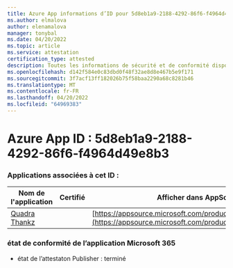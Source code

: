 ```yaml
---
title: Azure App informations d’ID pour 5d8eb1a9-2188-4292-86f6-f4964d49e8b3
ms.author: elmalova
author: elenamalova
manager: tonybal
ms.date: 04/20/2022
ms.topic: article
ms.service: attestation
certification_type: attested
description: Toutes les informations de sécurité et de conformité disponibles pour 5d8eb1a9-2188-4292-86f6-f4964d49e8b3.
ms.openlocfilehash: d142f584e0c83dbd0f48f32ae8d8e467b5e9f171
ms.sourcegitcommit: 3f7acf13ff182026b75f58baa2290a68c8281b46
ms.translationtype: MT
ms.contentlocale: fr-FR
ms.lasthandoff: 04/20/2022
ms.locfileid: "64969383"
---
```

# <a name="azure-app-id-5d8eb1a9-2188-4292-86f6-f4964d49e8b3"></a>Azure App ID : 5d8eb1a9-2188-4292-86f6-f4964d49e8b3


### <a name="apps-associated-with-this-id"></a>Applications associées à cet ID :
| **Nom de l'application** | **Certifié** | **Afficher dans AppSource** |
|--------------|---------------|-----------------------|
| [Quadra Thankz](../forward/WA200003671.md) |  | [https://appsource.microsoft.com/product/office/WA200003671](https://appsource.microsoft.com/product/office/WA200003671) |

### <a name="microsoft-365-app-compliance-status"></a>état de conformité de l’application Microsoft 365
- état de l’attestaton Publisher : terminé
